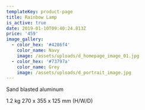 ```yaml
---
templateKey: product-page
title: Rainbow Lamp
is_active: true
date: 2019-01-10T09:40:24.813Z
price: '459'
image_gallery:
  - color_hex: '#4286f4'
    color_name: Navy
    image: /assets/uploads/d_homepage_image_01.jpg
  - color_hex: '#73797a'
    color_name: Grey
    image: /assets/uploads/d_portrait_image.jpg
---
```

Sand blasted aluminum

1.2 kg 270 x 355 x 125 mm (H/W/D)
